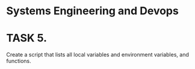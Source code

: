 # Systems Engineering and Devops
# TASK 5.
Create a script that lists all local variables and environment variables, and functions.
